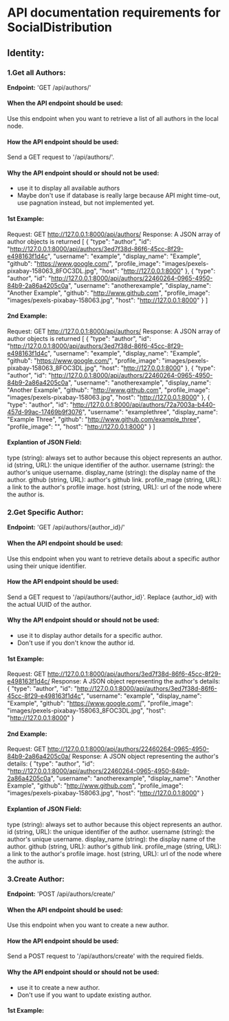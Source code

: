 # API documentation requirements for SocialDistribution

## Identity:

### 1.Get all Authors:

**Endpoint:** 'GET /api/authors/'

#### When the API endpoint should be used:
Use this endpoint when you want to retrieve a list of all authors in the local node.

#### How the API endpoint should be used:
Send a GET request to '/api/authors/'.

#### Why the API endpoint should or should not be used:
- use it to display all available authors
- Maybe don't use if database is really large because API might time-out, use pagnation instead, but not implemented yet.

#### 1st Example:
Request: GET http://127.0.0.1:8000/api/authors/
Response: A JSON array of author objects is returned
[
    {
        "type": "author",
        "id": "http://127.0.0.1:8000/api/authors/3ed7f38d-86f6-45cc-8f29-e498163f1d4c",
        "username": "example",
        "display_name": "Example",
        "github": "https://www.google.com/",
        "profile_image": "images/pexels-pixabay-158063_8FOC3DL.jpg",
        "host": "http://127.0.0.1:8000"
    },
    {
        "type": "author",
        "id": "http://127.0.0.1:8000/api/authors/22460264-0965-4950-84b9-2a86a4205c0a",
        "username": "anotherexample",
        "display_name": "Another Example",
        "github": "http://www.github.com",
        "profile_image": "images/pexels-pixabay-158063.jpg",
        "host": "http://127.0.0.1:8000"
    }
]

#### 2nd Example:
Request: GET http://127.0.0.1:8000/api/authors/
Response: A JSON array of author objects is returned
[
    {
        "type": "author",
        "id": "http://127.0.0.1:8000/api/authors/3ed7f38d-86f6-45cc-8f29-e498163f1d4c",
        "username": "example",
        "display_name": "Example",
        "github": "https://www.google.com/",
        "profile_image": "images/pexels-pixabay-158063_8FOC3DL.jpg",
        "host": "http://127.0.0.1:8000"
    },
    {
        "type": "author",
        "id": "http://127.0.0.1:8000/api/authors/22460264-0965-4950-84b9-2a86a4205c0a",
        "username": "anotherexample",
        "display_name": "Another Example",
        "github": "http://www.github.com",
        "profile_image": "images/pexels-pixabay-158063.jpg",
        "host": "http://127.0.0.1:8000"
    },
    {
        "type": "author",
        "id": "http://127.0.0.1:8000/api/authors/72a7003a-b440-457d-99ac-17469b9f3076",
        "username": "examplethree",
        "display_name": "Example Three",
        "github": "http://www.github.com/example_three",
        "profile_image": "",
        "host": "http://127.0.0.1:8000"
    }
]

#### Explantion of JSON Field:
type (string): always set to author because this object represents an author.
id (string, URL): the unique identifier of the author.
username (string): the author's unique username.
display_name (string): the display name of the author.
github (string, URL): author's github link.
profile_mage (string, URL): a link to the author's profile image.
host (string, URL): url of the node where the author is.


### 2.Get Specific Author:

**Endpoint:** 'GET /api/authors/{author_id}/'

#### When the API endpoint should be used:
Use this endpoint when you want to retrieve details about a specific author using their unique identifier.

#### How the API endpoint should be used:
Send a GET request to '/api/authors/{author_id}'.
Replace {author_id} with the actual UUID of the author. 

#### Why the API endpoint should or should not be used:
- use it to display author details for a specific author.
- Don't use if you don't know the author id.

#### 1st Example:
Request: GET http://127.0.0.1:8000/api/authors/3ed7f38d-86f6-45cc-8f29-e498163f1d4c/
Response: A JSON object representing the author's details:
{
    "type": "author",
    "id": "http://127.0.0.1:8000/api/authors/3ed7f38d-86f6-45cc-8f29-e498163f1d4c",
    "username": "example",
    "display_name": "Example",
    "github": "https://www.google.com/",
    "profile_image": "images/pexels-pixabay-158063_8FOC3DL.jpg",
    "host": "http://127.0.0.1:8000"
}

#### 2nd Example:
Request: GET http://127.0.0.1:8000/api/authors/22460264-0965-4950-84b9-2a86a4205c0a/
Response: A JSON object representing the author's details:
{
    "type": "author",
    "id": "http://127.0.0.1:8000/api/authors/22460264-0965-4950-84b9-2a86a4205c0a",
    "username": "anotherexample",
    "display_name": "Another Example",
    "github": "http://www.github.com",
    "profile_image": "images/pexels-pixabay-158063.jpg",
    "host": "http://127.0.0.1:8000"
}

#### Explantion of JSON Field:
type (string): always set to author because this object represents an author.
id (string, URL): the unique identifier of the author.
username (string): the author's unique username.
display_name (string): the display name of the author.
github (string, URL): author's github link.
profile_mage (string, URL): a link to the author's profile image.
host (string, URL): url of the node where the author is.


### 3.Create Author:

**Endpoint:** 'POST /api/authors/create/'

#### When the API endpoint should be used:
Use this endpoint when you want to create a new author.

#### How the API endpoint should be used:
Send a POST request to '/api/authors/create' with the required fields. 

#### Why the API endpoint should or should not be used:
- use it to create a new author.
- Don't use if you want to update existing author.

#### 1st Example:


